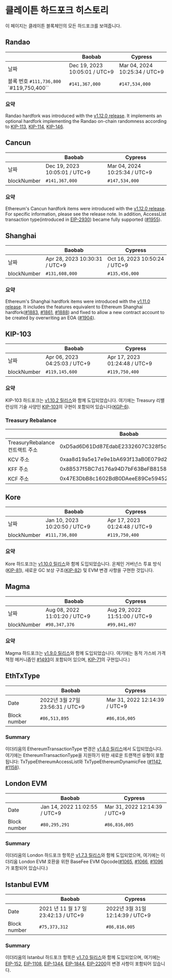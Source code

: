 # 클레이튼 하드포크 히스토리

이 페이지는 클레이튼 블록체인의 모든 하드포크를 보여줍니다.

## Randao

| ` `                                     | Baobab                        | Cypress                       |
| --------------------------------------- | ----------------------------- | ----------------------------- |
| 날짜                                      | Dec 19, 2023 10:05:01 / UTC+9 | Mar 04, 2024 10:25:34 / UTC+9 |
| 블록 번호 `#111,736,800` \`#119,750,400\`\` | `#141,367,000`                | `#147,534,000`                |

### 요약

Randao hardfork was introduced with the [v1.12.0 release](https://github.com/klaytn/klaytn/releases/tag/v1.12.0). It implements an optional hardfork implementing the Randao on-chain randomness according to [KIP-113](https://kips.klaytn.foundation/KIPs/kip-113), [KIP-114](https://kips.klaytn.foundation/KIPs/kip-114), [KIP-146](https://kips.klaytn.foundation/KIPs/kip-146).

## Cancun

| ` `         | Baobab                        | Cypress                       |
| ----------- | ----------------------------- | ----------------------------- |
| 날짜          | Dec 19, 2023 10:05:01 / UTC+9 | Mar 04, 2024 10:25:34 / UTC+9 |
| blockNumber | `#141,367,000`                | `#147,534,000`                |

### 요약

Ethereum's Cancun hardfork items were introduced with the [v1.12.0 release](https://github.com/klaytn/klaytn/releases/tag/v1.12.0). For specific information, please see the release note. In addition, AccessList transaction type(introduced in [EIP-2930](https://eips.ethereum.org/EIPS/eip-2930)) became fully supported ([#1955](https://github.com/klaytn/klaytn/pull/1955)).

## Shanghai

| ` `         | Baobab                        | Cypress                       |
| ----------- | ----------------------------- | ----------------------------- |
| 날짜          | Apr 28, 2023 10:30:31 / UTC+9 | Oct 16, 2023 10:50:24 / UTC+9 |
| blockNumber | `#131,608,000`                | `#135,456,000`                |

### 요약

Ethereum's Shanghai hardfork items were introduced with the [v1.11.0 release](https://github.com/klaytn/klaytn/releases/tag/v1.11.0). It includes the features equivalent to Ethereum Shanghai hardfork([#1883](https://github.com/klaytn/klaytn/pull/1883), [#1861](https://github.com/klaytn/klaytn/pull/1861), [#1888](https://github.com/klaytn/klaytn/pull/1888)) and fixed to allow a new contract account to be created by overwriting an EOA ([#1904](https://github.com/klaytn/klaytn/pull/1904)).

## KIP-103 <a id="kip-103"></a>

| ` `         | Baobab                        | Cypress                       |
| ----------- | ----------------------------- | ----------------------------- |
| 날짜          | Apr 06, 2023 04:25:03 / UTC+9 | Apr 17, 2023 01:24:48 / UTC+9 |
| blockNumber | `#119,145,600`                | `#119,750,400`                |

### 요약

KIP-103 하드포크는 [v1.10.2 릴리스](https://github.com/klaytn/klaytn/releases/tag/v1.10.2)와 함께 도입되었습니다. 여기에는 Treasury 리밸런싱의 기술 사양인 [KIP-103](https://kips.klaytn.foundation/KIPs/kip-103)의 구현이 포함되어 있습니다([KGP-6](https://govforum.klaytn.foundation/t/kgp-6-proposal-to-establish-a-sustainable-and-verifiable-klay-token-economy/157)).

### Treasury Rebalance <a id="treasury-rebalance"></a>

| ` `                       | Baobab                                     | Cypress                                    |
| ------------------------- | ------------------------------------------ | ------------------------------------------ |
| TreasuryRebalance 컨트랙트 주소 | 0xD5ad6D61Dd87EdabE2332607C328f5cc96aeCB95 | 0xD5ad6D61Dd87EdabE2332607C328f5cc96aeCB95 |
| KCV 주소                    | 0xaa8d19a5e17e9e1bA693f13aB0E079d274a7e51E | 0x4f04251064274252D27D4af55BC85b68B3adD992 |
| KFF 주소                    | 0x8B537f5BC7d176a94D7bF63BeFB81586EB3D1c0E | 0x85D82D811743b4B8F3c48F3e48A1664d1FfC2C10 |
| KCF 주소                    | 0x47E3DbB8c1602BdB0DAeeE89Ce59452c4746CA1C | 0xdd4C8d805fC110369D3B148a6692F283ffBDCcd3 |

## Kore <a id="kore"></a>

| ` `         | Baobab                        | Cypress                       |
| ----------- | ----------------------------- | ----------------------------- |
| 날짜          | Jan 10, 2023 10:20:50 / UTC+9 | Apr 17, 2023 01:24:48 / UTC+9 |
| blockNumber | `#111,736,800`                | `#119,750,400`                |

### 요약

Kore 하드포크는 [v1.10.0 릴리스](https://github.com/klaytn/klaytn/releases/tag/v1.10.0)와 함께 도입되었습니다. 온체인 거버넌스 투표 방식([KIP-81](https://kips.klaytn.foundation/KIPs/kip-81)), 새로운 GC 보상 구조([KIP-82](https://kips.klaytn.foundation/KIPs/kip-82)) 및 EVM 변경 사항을 구현한 것입니다.

## Magma <a id="magma"></a>

| ` `         | Baobab                        | Cypress                       |
| ----------- | ----------------------------- | ----------------------------- |
| 날짜          | Aug 08, 2022 11:01:20 / UTC+9 | Aug 29, 2022 11:51:00 / UTC+9 |
| blockNumber | `#98,347,376`                 | `#99,841,497`                 |

### 요약

Magma 하드포크는 [v1.9.0 릴리스](https://github.com/klaytn/klaytn/releases/tag/v1.9.0)와 함께 도입되었습니다. 여기에는 동적 가스비 가격 책정 메커니즘인 [#1493](https://github.com/klaytn/klaytn/pull/1493)이 포함되어 있으며, [KIP-71](https://kips.klaytn.foundation/KIPs/kip-71)의 구현입니다.)

## EthTxType <a id="eth-tx-type"></a>

| ` `          | Baobab                        | Cypress                       |
| ------------ | ----------------------------- | ----------------------------- |
| Date         | 2022년 3월 27일 23:56:31 / UTC+9 | Mar 31, 2022 12:14:39 / UTC+9 |
| Block number | `#86,513,895`                 | `#86,816,005`                 |

### Summary

이더리움의 EthereumTransactionType 변경은 [v1.8.0 릴리스](https://github.com/klaytn/klaytn/releases/tag/v1.8.0)에서 도입되었습니다. 여기에는 EthereumTransactionType을 지원하기 위한 새로운 트랜잭션 유형이 포함됩니다: TxTypeEthereumAccessList와 TxTypeEthereumDynamicFee ([#1142](https://github.com/klaytn/klaytn/pull/1142), [#1158](https://github.com/klaytn/klaytn/pull/1158)).

## London EVM <a id="london-evm"></a>

| ` `          | Baobab                        | Cypress                       |
| ------------ | ----------------------------- | ----------------------------- |
| Date         | Jan 14, 2022 11:02:55 / UTC+9 | Mar 31, 2022 12:14:39 / UTC+9 |
| Block number | `#80,295,291`                 | `#86,816,005`                 |

### Summary

이더리움의 London 하드포크 항목은 [v1.7.3 릴리스](https://github.com/klaytn/klaytn/releases/tag/v1.7.3)와 함께 도입되었으며, 여기에는 이더리움 London EVM 호환을 위한 BaseFee EVM Opcode([#1065](https://github.com/klaytn/klaytn/pull/1065), [#1066](https://github.com/klaytn/klaytn/pull/1066), [#1096](https://github.com/klaytn/klaytn/pull/1096)가 포함되어 있습니다.)

## Istanbul EVM <a id="istanbul-evm"></a>

| ` `          | Baobab                            | Cypress                       |
| ------------ | --------------------------------- | ----------------------------- |
| Date         | 2021 년 11 월 17 일 23:42:13 / UTC+9 | 2022년 3월 31일 12:14:39 / UTC+9 |
| Block number | `#75,373,312`                     | `#86,816,005`                 |

### Summary

이더리움의 Istanbul 하드포크 항목은 [v1.7.0 릴리스](https://github.com/klaytn/klaytn/releases/tag/v1.7.0)와 함께 도입되었으며, 여기에는 [EIP-152](https://eips.ethereum.org/EIPS/eip-152), [EIP-1108](https://eips.ethereum.org/EIPS/eip-1108), [EIP-1344](https://eips.ethereum.org/EIPS/eip-1344), [EIP-1844](https://eips.ethereum.org/EIPS/eip-1844), [EIP-2200](https://eips.ethereum.org/EIPS/eip-2200)의 변경 사항이 포함되어 있습니다.
